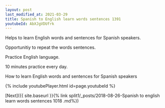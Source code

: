 ```yaml
---
layout: post
last_modified_at: 2021-03-29
title: Spanish to English learn words sentences 1391 
youtubeId: AbXJgVDUfrk
---
```

 
 
Helps to learn English words and sentences for Spanish speakers.

Opportunitiy to repeat the words sentences. 

Practice English language. 
 
10 minutes practice every day. 
 
How to learn English words and sentences for Spanish speakers 
 
{% include youtubePlayer.html id=page.youtubeId %}
 
 
[Next]({{ site.baseurl }}{% link  split1/_posts/2018-08-26-Spanish to english learn words sentences 1018 .md%})
 
